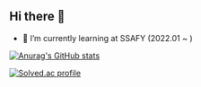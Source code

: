 ## Hi there 👋

- 🌱 I’m currently learning at SSAFY (2022.01 ~ )

[![Anurag's GitHub stats](https://github-readme-stats.vercel.app/api?username=Dabisix&show_icons=true&theme=midnight-purple)](https://github.com/anuraghazra/github-readme-stats)

[![Solved.ac profile](http://mazassumnida.wtf/api/v2/generate_badge?boj=yukdb66)](https://solved.ac/yukdb66)



<!--
**Dabisix/Dabisix** is a ✨ _special_ ✨ repository because its `README.md` (this file) appears on your GitHub profile.

Here are some ideas to get you started:

- 🔭 I’m currently working on ...
- 👯 I’m looking to collaborate on ...
- 🤔 I’m looking for help with ...
- 💬 Ask me about ...
- 📫 How to reach me: ...
- 😄 Pronouns: ...
- ⚡ Fun fact: ...
-->
